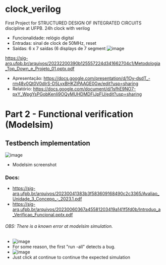 # clock_verilog
First Project for  STRUCTURED DESIGN OF INTEGRATED CIRCUITS discipline at UFPB. 24h clock with verilog

 - Funcionalidade: relógio digital
 - Entradas: sinal de clock de 50MHz, reset
 - Saídas: 6 x 7 saídas (6 displays de 7 segment
![image](https://github.com/michellavezzo/clock_verilog/assets/38358577/53c3c53b-6cde-4934-8a52-bc315dbcba2c)


https://sig-arq.ufpb.br/arquivos/20232200390b125557224d341662704c1/Metodologia_Top_Down_e_Projeto_01.pptx.pdf

- Apresentação: https://docs.google.com/presentation/d/1Oy-dsdT_-rm48v0Qt0V0dIrS-D5LyxBHKZlPAAGE0Gw/edit?usp=sharing
- Relatório: https://docs.google.com/document/d/1sfhE9NO7-pxY_WpgYsPGobKenIi9OQyMUHDMDFiJpFU/edit?usp=sharing

# Part 2 - Functional verification (Modelsim)
## Testbench implementation
![image](https://github.com/michellavezzo/clock_verilog/assets/38358577/266c9be6-3836-45b8-9369-ceca8b22657b)
- Modelsim screenshot

### Docs: 

- https://sig-arq.ufpb.br/arquivos/20230041383b3f583609168490c2c3365/Avaliao_Unidade_3_Concepo_-_2023.1.pdf
- https://sig-arq.ufpb.br/arquivos/20230060367a45581203419a141f5fd0b/Introduo_a_Verificao_Funcional.pptx.pdf

###### OBS: There is a known error at modelsim simulation. 
- ![image](https://github.com/michellavezzo/clock_verilog/assets/38358577/028e75c5-69c6-418b-8d12-279a75773fb9)
- For some reason, the first "run -all" detects a bug.
- ![image](https://github.com/michellavezzo/clock_verilog/assets/38358577/7f0efee0-6b84-4581-aa68-03886cc86d8a)
- Just click at continue to continue the expected simulation 
